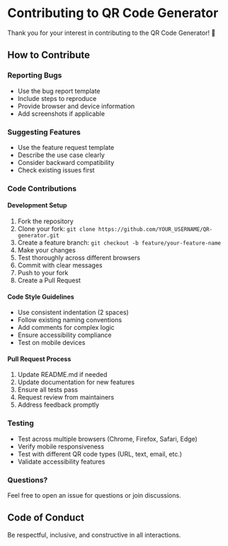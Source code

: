 # Contributing to QR Code Generator

Thank you for your interest in contributing to the QR Code Generator! 🎉

## How to Contribute

### Reporting Bugs
- Use the bug report template
- Include steps to reproduce
- Provide browser and device information
- Add screenshots if applicable

### Suggesting Features
- Use the feature request template
- Describe the use case clearly
- Consider backward compatibility
- Check existing issues first

### Code Contributions

#### Development Setup
1. Fork the repository
2. Clone your fork: `git clone https://github.com/YOUR_USERNAME/QR-generator.git`
3. Create a feature branch: `git checkout -b feature/your-feature-name`
4. Make your changes
5. Test thoroughly across different browsers
6. Commit with clear messages
7. Push to your fork
8. Create a Pull Request

#### Code Style Guidelines
- Use consistent indentation (2 spaces)
- Follow existing naming conventions
- Add comments for complex logic
- Ensure accessibility compliance
- Test on mobile devices

#### Pull Request Process
1. Update README.md if needed
2. Update documentation for new features
3. Ensure all tests pass
4. Request review from maintainers
5. Address feedback promptly

### Testing
- Test across multiple browsers (Chrome, Firefox, Safari, Edge)
- Verify mobile responsiveness
- Test with different QR code types (URL, text, email, etc.)
- Validate accessibility features

### Questions?
Feel free to open an issue for questions or join discussions.

## Code of Conduct
Be respectful, inclusive, and constructive in all interactions.
